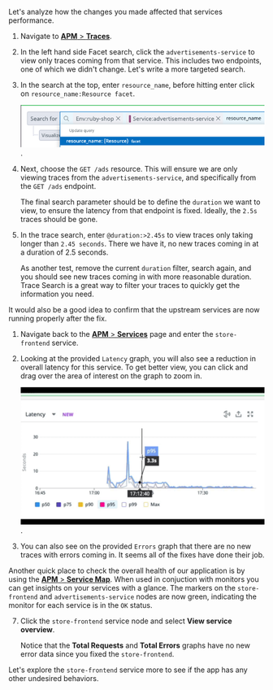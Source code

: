Let's analyze how the changes you made affected that services performance.

1. Navigate to <a href="https://app.datadoghq.com/apm/traces?query=%40_top_level%3A1%20%20env%3Aintro-apm&cols=core_service%2Ccore_resource_name%2Clog_duration%2Clog_http.method%2Clog_http.status_code&env=intro-apmquery%3D%40_top_level%3A1%20&historicalData=false&messageDisplay=inline&sort=desc&streamTraces=true&start=1642092518176&end=1642093418176&paused=false" target="_datadog">**APM** > **Traces**</a>. 

2. In the left hand side Facet search, click the `advertisements-service` to view only traces coming from that service. This includes two endpoints, one of which we didn't change. Let's write a more targeted search.

3. In the search at the top, enter `resource_name`, before hitting enter click on `resource_name:Resource facet`. <p> ![Resource](fixappv3/assets/resource_name.png).

4. Next, choose the `GET /ads` resource. This will ensure we are only viewing traces from the `advertisements-service`, and specifically from the `GET /ads` endpoint. <p> The final search parameter should be to define the `duration` we want to view, to ensure the latency from that endpoint is fixed. Ideally, the `2.5s` traces should be gone.

5. In the trace search, enter `@duration:>2.45s` to view traces only taking longer than `2.45 seconds`. There we have it, no new traces coming in at a duration of 2.5 seconds. <p> As another test, remove the current `duration` filter, search again, and you should see new traces coming in with more reasonable duration. Trace Search is a great way to filter your traces to quickly get the information you need.

It would also be a good idea to confirm that the upstream services are now running properly after the fix.

1. Navigate back to the <a href="https://app.datadoghq.com/apm/services?env=intro-apm" target="_datadog">**APM** > **Services**</a> page and enter the `store-frontend` service. 

1. Looking at the provided `Latency` graph, you will also see a reduction in overall latency for this service. To get better view, you can click and drag over the area of interest on the graph to zoom in. <p> ![Latency Fix](fixappv3/assets/fixed-latency-zoom.gif).

1. You can also see on the provided `Errors` graph that there are no new traces with errors coming in. It seems all of the fixes have done their job.

Another quick place to check the overall health of our application is by using the <a href="https://app.datadoghq.com/apm/map" target="_datadog">**APM** > **Service Map**</a>. When used in conjuction with monitors you can get insights on your services with a glance. The markers on the `store-frontend` and `advertisements-service` nodes are now green, indicating the monitor for each service is in the `OK` status.

7. Click the `store-frontend` service node and select **View service overview**. <p> Notice that the **Total Requests** and **Total Errors** graphs have no new error data since you fixed the `store-frontend`.

Let's explore the `store-frontend` service more to see if the app has any other undesired behaviors.